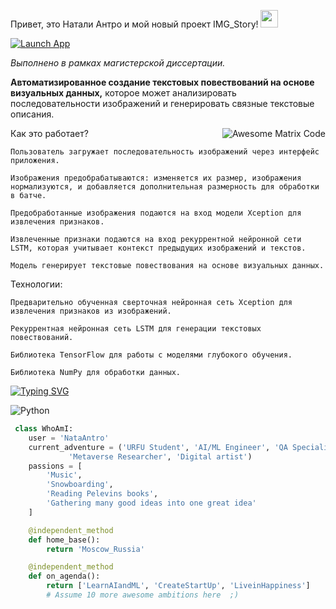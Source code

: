 Привет, это Натали Антро и мой новый проект IMG_Story! <img src="https://media.giphy.com/media/hvRJCLFzcasrR4ia7z/giphy.gif" width="28px" height="28px">
<p>
<a href="https://image-story-b36fb7a799d2.herokuapp.com/" target="_blank">
    <img src="https://img.shields.io/badge/Launch-App-brightgreen" alt="Launch App">
</a>

<p>
<i>Выполнено в рамках магистерской диссертации. </i>
<p>
<b>Автоматизированное создание текстовых повествований на основе визуальных данных,</b> которое может анализировать последовательности изображений и генерировать связные текстовые описания.
<p>
<img src='https://github.com/MarikIshtar007/MarikIshtar007/blob/master/images/matrix.gif' alt='Awesome Matrix Code' align='right'/>
<p>
Как это работает?
<p>

    Пользователь загружает последовательность изображений через интерфейс приложения.

    Изображения предобрабатываются: изменяется их размер, изображения нормализуются, и добавляется дополнительная размерность для обработки в батче.

    Предобработанные изображения подаются на вход модели Xception для извлечения признаков.

    Извлеченные признаки подаются на вход рекуррентной нейронной сети LSTM, которая учитывает контекст предыдущих изображений и текстов.

    Модель генерирует текстовые повествования на основе визуальных данных.

<p>
Технологии:
<p>

    Предварительно обученная сверточная нейронная сеть Xception для извлечения признаков из изображений.

    Рекуррентная нейронная сеть LSTM для генерации текстовых повествований.

    Библиотека TensorFlow для работы с моделями глубокого обучения.

    Библиотека NumPy для обработки данных.

<p>

[![Typing SVG](https://readme-typing-svg.herokuapp.com?color=%2336BCF7&lines=Seq+2+Seq)](https://git.io/typing-svg)
 
 ![Python](https://img.shields.io/badge/python-3670A0?style=for-the-badge&logo=python&logoColor=ffdd54)

```python
 class WhoAmI:
    user = 'NataAntro'
    current_adventure = ('URFU Student', 'AI/ML Engineer', 'QA Specialist (BaccaSoft)', 
			 'Metaverse Researcher', 'Digital artist')
    passions = [
        'Music',
        'Snowboarding',
        'Reading Pelevins books',
        'Gathering many good ideas into one great idea'
    ]

    @independent_method
    def home_base():
        return 'Moscow_Russia'

    @independent_method
    def on_agenda():
        return ['LearnAIandML', 'CreateStartUp', 'LiveinHappiness']
        # Assume 10 more awesome ambitions here  ;)

	
 ```
